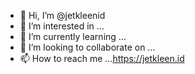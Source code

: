 - 👋 Hi, I’m @jetkleenid
- 👀 I’m interested in ...
- 🌱 I’m currently learning ...
- 💞️ I’m looking to collaborate on ...
- 📫 How to reach me ...https://jetkleen.id

<!---
jetkleenid/jetkleenid is a ✨ special ✨ repository because its `README.md` (this file) appears on your GitHub profile.
You can click the Preview link to take a look at your changes.
--->
